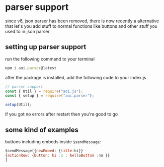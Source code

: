 # parser support

since v6, json parser has been removed, there is now recently a alternative that let's you add stuff to normal functions like buttons and other stuff you used to in json parser

## setting up parser support

run the following command to your terminal

```javascript
npm i aoi.parser@latest
```

after the package is installed, add the following code to your index.js

```javascript
// parser support
const { Util } = require("aoi.js");
const { setup } = require("aoi.parser");

setup(Util);
```

if you got no errors after restart then you're good to go

## some kind of examples

buttons including embeds inside `$sendMessage`: &#x20;

```javascript
$sendMessage[{newEmbed: {title:hi}}
{actionRow: {button: hi :1 : helloButton :no }}
]
```
